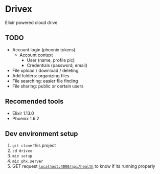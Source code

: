 # Drivex
Elixir powered cloud drive

## TODO
- Account login (phoenix tokens)
    - Account context
        - User (name, profile pic)
        - Credentials (password, email)
- File upload / download / deleting
- Add folders: organizing files
- File searching: easier file finding
- File sharing: public or certain users

## Recomended tools
- Elixir 1.13.0
- Phoenix 1.6.2
## Dev environment setup
1. `git clone` this project
2. `cd drivex`
3. `mix setup`
4. `mix phx.server`
5. GET request [`localhost:4000/api/health`](http://localhost:4000/api/health) to know if its running properly